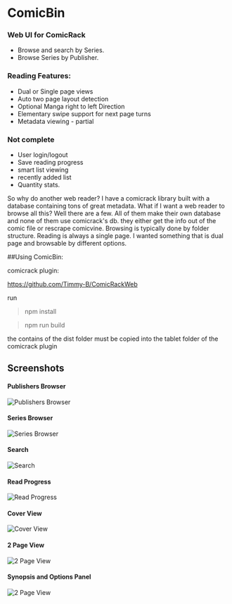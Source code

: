 ComicBin
=============

### Web UI for ComicRack

- Browse and search by Series.
- Browse Series by Publisher.

### Reading Features:

- Dual or Single page views
- Auto two page layout detection
- Optional Manga right to left Direction
- Elementary swipe support for next page turns
- Metadata viewing - partial

### Not complete

- User login/logout
- Save reading progress
- smart list viewing
- recently added list
- Quantity stats.


So why do another web reader?
I have a comicrack library built with a database containing tons of great metadata. 
What if I want a web reader to browse all this? Well there are a few. All of them make their own database and none of them use comicrack's db. they either get the info out of the comic file or rescrape comicvine. 
Browsing is typically done by folder structure.
Reading is always a single page.
I wanted something that is dual page and browsable by different options.

##Using ComicBin:

comicrack plugin:

https://github.com/Timmy-B/ComicRackWeb

run
> npm install

> npm run build

the contains of the dist folder must be copied into the tablet folder of the comicrack plugin

## Screenshots

#### Publishers Browser
![Publishers Browser](https://raw.githubusercontent.com/Timmy-B/ComicBin/master/examples/publishers.png)
#### Series Browser
![Series Browser](https://raw.githubusercontent.com/Timmy-B/ComicBin/master/examples/series.png)
#### Search
![Search](https://raw.githubusercontent.com/Timmy-B/ComicBin/master/examples/search.png)
#### Read Progress
![Read Progress](https://raw.githubusercontent.com/Timmy-B/ComicBin/master/examples/readprogress.png)
#### Cover View
![Cover View](https://raw.githubusercontent.com/Timmy-B/ComicBin/master/examples/cover.png)
#### 2 Page View
![2 Page View](https://raw.githubusercontent.com/Timmy-B/ComicBin/master/examples/2page.jpg)
#### Synopsis and Options Panel
![2 Page View](https://raw.githubusercontent.com/Timmy-B/ComicBin/master/examples/infopanel.png)
